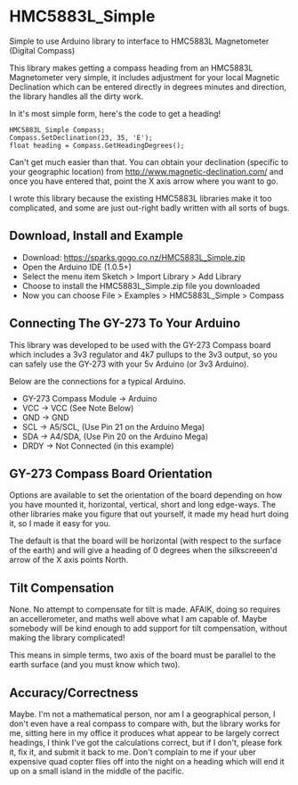 HMC5883L_Simple
===============

Simple to use Arduino library to interface to HMC5883L Magnetometer (Digital Compass)

This library makes getting a compass heading from an HMC5883L Magnetometer very simple, it includes adjustment for your local Magnetic Declination which can be entered directly in degrees minutes and direction, the library handles all the dirty work.

In it's most simple form, here's the code to get a heading!

    HMC5883L_Simple Compass;
    Compass.SetDeclination(23, 35, 'E');  
    float heading = Compass.GetHeadingDegrees();
  
Can't get much easier than that.  You can obtain your declination (specific to your geographic location) from http://www.magnetic-declination.com/ and once you have entered that, point the X axis arrow where you want to go.

I wrote this library because the existing HMC5883L libraries make it too complicated, and some are just out-right badly written with all sorts of bugs.

Download, Install and Example
-----------------------------

* Download: https://sparks.gogo.co.nz/HMC5883L_Simple.zip
* Open the Arduino IDE (1.0.5+)
* Select the menu item Sketch > Import Library > Add Library
* Choose to install the HMC5883L_Simple.zip file you downloaded
* Now you can choose File > Examples > HMC5883L_Simple > Compass


Connecting The GY-273 To Your Arduino
-------------------------------------
This library was developed to be used with the GY-273 Compass board which includes a 3v3 regulator and 4k7 pullups to the 3v3 output, so you can safely use the GY-273 with your 5v Arduino (or 3v3 Arduino).

Below are the connections for a typical Arduino.

 * GY-273 Compass Module  ->  Arduino
 * VCC  -> VCC  (See Note Below)
 * GND  -> GND
 * SCL  -> A5/SCL, (Use Pin 21 on the Arduino Mega)
 * SDA  -> A4/SDA, (Use Pin 20 on the Arduino Mega)
 * DRDY -> Not Connected (in this example)

  
GY-273 Compass Board Orientation
--------------------------------

Options are available to set the orientation of the board depending on how you have mounted it, horizontal, vertical, short and long edge-ways.  The other libraries make you figure that out yourself, it made my head hurt doing it, so I made it easy for you.

The default is that the board will be horizontal (with respect to the surface of the earth) and will give a heading of 0 degrees when the silkscreeen'd arrow of the X axis points North.

Tilt Compensation
-----------------

None.  No attempt to compensate for tilt is made.  AFAIK, doing so requires an accellerometer, and maths well above what I am capable of.  Maybe somebody will be kind enough to add support for tilt compensation, without making the library complicated!

This means in simple terms, two axis of the board must be parallel to the earth surface (and you must know which two).

Accuracy/Correctness
--------------------

Maybe.  I'm not a mathematical person, nor am I a geographical person, I don't even have a real compass to compare with, but the library works for me, sitting here in my office it produces what appear to be largely correct headings, I think I've got the calculations correct, but if I don't, please fork it, fix it, and submit it back to me.  Don't complain to me if your uber expensive quad copter flies off into the night on a heading which will end it up on a small island in the middle of the pacific.
